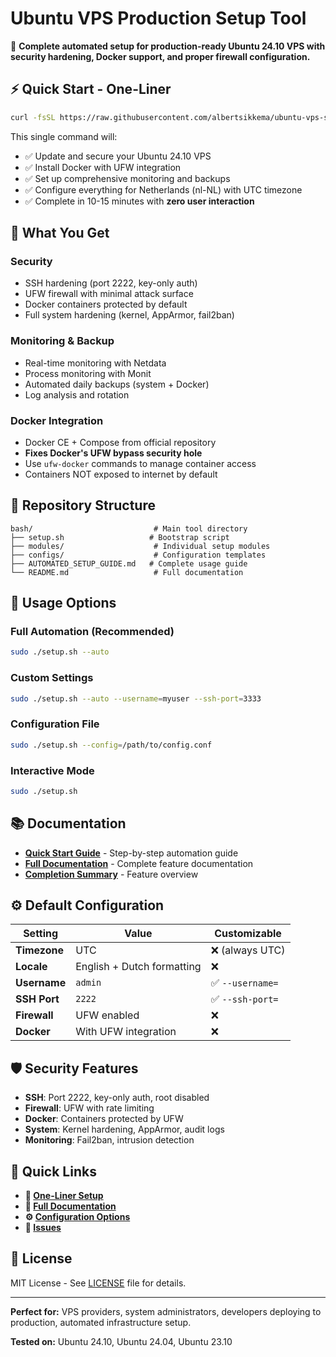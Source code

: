 # Ubuntu VPS Production Setup Tool

🚀 **Complete automated setup for production-ready Ubuntu 24.10 VPS with security hardening, Docker support, and proper firewall configuration.**

## ⚡ Quick Start - One-Liner

```bash
curl -fsSL https://raw.githubusercontent.com/albertsikkema/ubuntu-vps-setup/main/bash/setup.sh | sudo bash -s -- --auto
```

This single command will:
- ✅ Update and secure your Ubuntu 24.10 VPS
- ✅ Install Docker with UFW integration
- ✅ Set up comprehensive monitoring and backups
- ✅ Configure everything for Netherlands (nl-NL) with UTC timezone
- ✅ Complete in 10-15 minutes with **zero user interaction**

## 🎯 What You Get

### Security
- SSH hardening (port 2222, key-only auth)
- UFW firewall with minimal attack surface
- Docker containers protected by default
- Full system hardening (kernel, AppArmor, fail2ban)

### Monitoring & Backup
- Real-time monitoring with Netdata
- Process monitoring with Monit
- Automated daily backups (system + Docker)
- Log analysis and rotation

### Docker Integration
- Docker CE + Compose from official repository
- **Fixes Docker's UFW bypass security hole**
- Use `ufw-docker` commands to manage container access
- Containers NOT exposed to internet by default

## 📁 Repository Structure

```
bash/                           # Main tool directory
├── setup.sh                   # Bootstrap script
├── modules/                    # Individual setup modules
├── configs/                    # Configuration templates
├── AUTOMATED_SETUP_GUIDE.md   # Complete usage guide
└── README.md                   # Full documentation
```

## 🔧 Usage Options

### Full Automation (Recommended)
```bash
sudo ./setup.sh --auto
```

### Custom Settings
```bash
sudo ./setup.sh --auto --username=myuser --ssh-port=3333
```

### Configuration File
```bash
sudo ./setup.sh --config=/path/to/config.conf
```

### Interactive Mode
```bash
sudo ./setup.sh
```

## 📚 Documentation

- **[Quick Start Guide](bash/AUTOMATED_SETUP_GUIDE.md)** - Step-by-step automation guide
- **[Full Documentation](bash/README.md)** - Complete feature documentation
- **[Completion Summary](bash/COMPLETION_SUMMARY.md)** - Feature overview

## ⚙️ Default Configuration

| Setting | Value | Customizable |
|---------|-------|--------------|
| **Timezone** | UTC | ❌ (always UTC) |
| **Locale** | English + Dutch formatting | ❌ |
| **Username** | `admin` | ✅ `--username=` |
| **SSH Port** | `2222` | ✅ `--ssh-port=` |
| **Firewall** | UFW enabled | ❌ |
| **Docker** | With UFW integration | ❌ |

## 🛡️ Security Features

- **SSH**: Port 2222, key-only auth, root disabled
- **Firewall**: UFW with rate limiting
- **Docker**: Containers protected by UFW
- **System**: Kernel hardening, AppArmor, audit logs
- **Monitoring**: Fail2ban, intrusion detection

## 🔗 Quick Links

- **🚀 [One-Liner Setup](bash/AUTOMATED_SETUP_GUIDE.md#-one-liner-installation)**
- **📖 [Full Documentation](bash/README.md)**
- **⚙️ [Configuration Options](bash/configs/default.conf)**
- **🐛 [Issues](https://github.com/albertsikkema/ubuntu-vps-setup/issues)**

## 📄 License

MIT License - See [LICENSE](LICENSE) file for details.

---

**Perfect for:** VPS providers, system administrators, developers deploying to production, automated infrastructure setup.

**Tested on:** Ubuntu 24.10, Ubuntu 24.04, Ubuntu 23.10